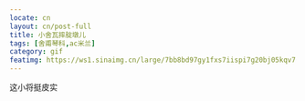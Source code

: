```yaml
---
locate: cn
layout: cn/post-full
title: 小舍瓦摔腚墩儿
tags: [舍甫琴科,ac米兰]
category: gif
featimg: https://ws1.sinaimg.cn/large/7bb8bd97gy1fxs7iispi7g20bj05kqv7.gif
---
```


这小将挺皮实